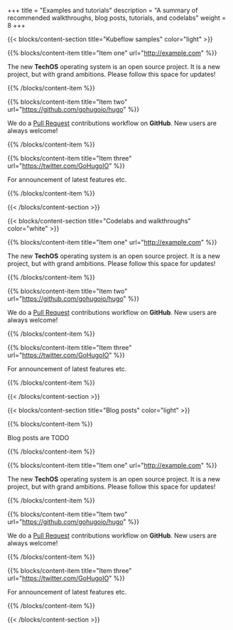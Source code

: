 +++
title = "Examples and tutorials"
description = "A summary of recommended walkthroughs, blog posts, tutorials, and codelabs"
weight = 8
+++

{{< blocks/content-section title="Kubeflow samples" color="light" >}}

{{% blocks/content-item title="Item one"
  url="http://example.com" %}}

The new **TechOS** operating system is an open source project. It is a new project, but with grand ambitions.
Please follow this space for updates!

{{% /blocks/content-item %}}

{{% blocks/content-item title="Item two" 
  url="https://github.com/gohugoio/hugo" %}}

We do a [Pull Request](https://github.com/gohugoio/hugo/pulls) contributions workflow on **GitHub**. New users are always welcome!

{{% /blocks/content-item %}}


{{% blocks/content-item title="Item three" 
  url="https://twitter.com/GoHugoIO" %}}

For announcement of latest features etc.

{{% /blocks/content-item %}}

{{< /blocks/content-section >}}



{{< blocks/content-section title="Codelabs and walkthroughs" color="white" >}}

{{% blocks/content-item title="Item one"
  url="http://example.com" %}}

The new **TechOS** operating system is an open source project. It is a new project, but with grand ambitions.
Please follow this space for updates!

{{% /blocks/content-item %}}

{{% blocks/content-item title="Item two" 
  url="https://github.com/gohugoio/hugo" %}}

We do a [Pull Request](https://github.com/gohugoio/hugo/pulls) contributions workflow on **GitHub**. New users are always welcome!

{{% /blocks/content-item %}}


{{% blocks/content-item title="Item three" 
  url="https://twitter.com/GoHugoIO" %}}

For announcement of latest features etc.

{{% /blocks/content-item %}}

{{< /blocks/content-section >}}


{{< blocks/content-section title="Blog posts" color="light" >}}

{{% blocks/content-item %}}

Blog posts are TODO

{{% /blocks/content-item %}}

{{% blocks/content-item title="Item one"
  url="http://example.com" %}}

The new **TechOS** operating system is an open source project. It is a new project, but with grand ambitions.
Please follow this space for updates!

{{% /blocks/content-item %}}

{{% blocks/content-item title="Item two" 
  url="https://github.com/gohugoio/hugo" %}}

We do a [Pull Request](https://github.com/gohugoio/hugo/pulls) contributions workflow on **GitHub**. New users are always welcome!

{{% /blocks/content-item %}}


{{% blocks/content-item title="Item three" 
  url="https://twitter.com/GoHugoIO" %}}

For announcement of latest features etc.

{{% /blocks/content-item %}}

{{< /blocks/content-section >}}